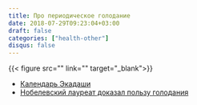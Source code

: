 ```yaml
---
title: Про периодическое голодание
date: 2018-07-29T09:23:04+03:00
draft: false
categories: ["health-other"]
disqus: false
---
```


{{< figure src="" link="" target="_blank">}}

* [Календарь Экадаши](http://ekadash.ru/calendar/)
* [Нобелевский лауреат доказал пользу голодания](https://cilantro.ru/blog/2016/10/06/nobel-fasting/)

<!--more-->
